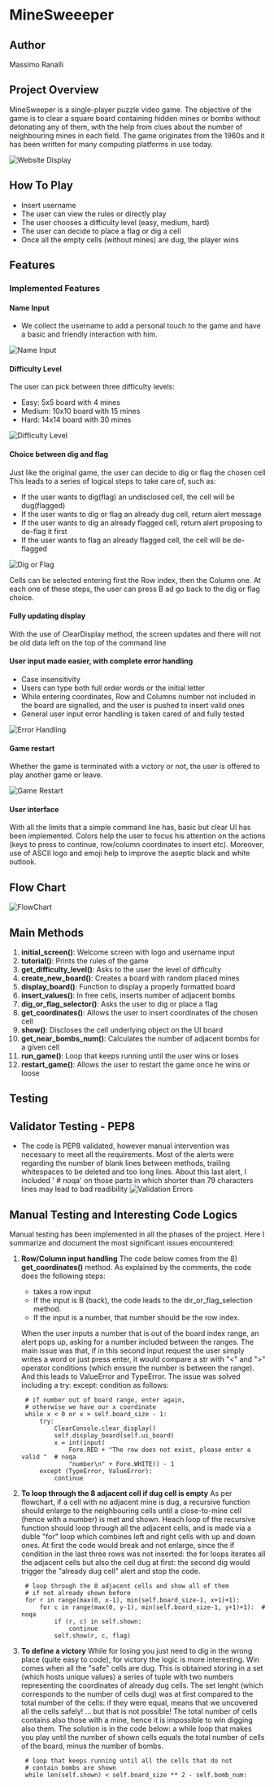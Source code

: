 # MineSweeeper

## Author 
Massimo Ranalli

## Project Overview 

MineSweeper is a single-player puzzle video game. The objective of the game is to clear a square board containing hidden mines or bombs without detonating any of them, with the help from clues about the number of neighbouring mines in each field. The game originates from the 1960s and it has been written for many computing platforms in use today.

![Website Display](https://github.com/MaxRan92/minesweeper/blob/main/docs/screenshots/landing-page.png)


## How To Play
- Insert username
- The user can view the rules or directly play
- The user chooses a difficulty level (easy, medium, hard)
- The user can decide to place a flag or dig a cell
- Once all the empty cells (without mines) are dug, the player wins

## Features 

### Implemented Features 

#### Name Input
- We collect the username to add a personal touch to the game and have a basic and friendly interaction with him. 

![Name Input](https://github.com/MaxRan92/minesweeper/blob/main/docs/screenshots/insert-name.png)

#### Difficulty Level
The user can pick between three difficulty levels:
- Easy: 5x5 board with 4 mines
- Medium: 10x10 board with 15 mines
- Hard: 14x14 board with 30 mines

![Difficulty Level](https://github.com/MaxRan92/minesweeper/blob/main/docs/screenshots/difficulty-level.png)

#### Choice between dig and flag

Just like the original game, the user can decide to dig or flag the chosen cell
This leads to a series of logical steps to take care of, such as:
- If the user wants to dig(flag) an undisclosed cell, the cell will be dug(flagged)
- If the user wants to dig or flag an already dug cell, return alert message
- If the user wants to dig an already flagged cell, return alert proposing to de-flag it first
- If the user wants to flag an already flagged cell, the cell will be de-flagged

![Dig or Flag](https://github.com/MaxRan92/minesweeper/blob/main/docs/screenshots/dig-or-flag.png)

Cells can be selected entering first the Row index, then the Column one. At each one of these steps, the user can press B ad go back to the dig or flag choice.

#### Fully updating display
With the use of ClearDisplay method, the screen updates and there will not be old data left on the top of the command line

#### User input made easier, with complete error handling
- Case insensitivity
- Users can type both full order words or the initial letter
- While entering coordinates, Row and Columns number not included in the board are signalled, and the user is pushed to insert valid ones
- General user input error handling is taken cared of and fully tested

![Error Handling](https://github.com/MaxRan92/minesweeper/blob/main/docs/screenshots/input-handling.png)

#### Game restart
Whether the game is terminated with a victory or not, the user is offered to play another game or leave. 

![Game Restart](https://github.com/MaxRan92/minesweeper/blob/main/docs/screenshots/game-over.png)

#### User interface
With all the limits that a simple command line has, basic but clear UI has been implemented.
Colors help the user to focus his attention on the actions (keys to press to continue, row/column coordinates to insert etc).
Moreover, use of ASCII logo and emoji help to improve the aseptic black and white outlook.

## Flow Chart 

![FlowChart](https://github.com/MaxRan92/minesweeper/blob/main/docs/flowchart/flowchart.png)

## Main Methods
1) **initial_screen()**: Welcome screen with logo and username input
2) **tutorial()**: Prints the rules of the game
3) **get_difficulty_level()**: Asks to the user the level of difficulty
4) **create_new_board()**: Creates a board with random placed mines
5) **display_board()**: Function to display a properly formatted board
6) **insert_values()**: In free cells, inserts number of adjacent bombs
7) **dig_or_flag_selector()**: Asks the user to dig or place a flag
8) **get_coordinates()**: Allows the user to insert coordinates of the chosen cell
9) **show()**: Discloses the cell underlying object on the UI board
10) **get_near_bombs_num()**: Calculates the number of adjacent bombs for a given cell
11) **run_game()**: Loop that keeps running until the user wins or loses
12) **restart_game()**: Allows the user to restart the game once he wins or loose

## Testing

## Validator Testing - PEP8 

- The code is PEP8 validated, however manual intervention was necessary to meet all the requirements.
  Most of the alerts were regarding the number of blank lines between methods, trailing whitespaces to be deleted and too long lines.
  About this last alert, I included '  # noqa' on those parts in which shorter than 79 characters lines may lead to bad readibility
![Validation Errors](https://github.com/MaxRan92/minesweeper/blob/main/docs/screenshots/pep8.png)

## Manual Testing and Interesting Code Logics
Manual testing has been implemented in all the phases of the project. Here I summarize and document the most significant issues encountered:

1) **Row/Column input handling**
  The code below comes from the 8) **get_coordinates()** method. As explained by the comments, the code does the following steps:
    - takes a row input
    - If the input is B (back), the code leads to the dir_or_flag_selection method.
    - If the input is a number, that number should be the row index.
  
    When the user inputs a number that is out of the board index range, an alert pops up, asking for a number included between the ranges.
    The main issue was that, if in this second input request the user simply writes a word or just press enter, it would compare a str with "<" and ">" operator conditions (which ensure the number is between the range). And this leads to ValueError and TypeError.
    The issue was solved including a try: except: condition as follows:

        # if number out of board range, enter again,
        # otherwise we have our x coordinate
        while x < 0 or x > self.board_size - 1:
            try:
                ClearConsole.clear_display()
                self.display_board(self.ui_board)
                x = int(input(
                    Fore.RED + "The row does not exist, please enter a valid "  # noqa
                    "number\n" + Fore.WHITE)) - 1
            except (TypeError, ValueError):
                continue
                
2) **To loop through the 8 adjacent cell if dug cell is empty**
  As per flowchart, if a cell with no adjacent mine is dug, a recursive function should enlarge to the neighbouring cells until a close-to-mine cell (hence with a number) is met and shown.
  Heach loop of the recursive function should loop through all the adjacent cells, and is made via a duble "for" loop which combines left and right cells with up and down ones. 
  At first the code would break and not enlarge, since the if condition in the last three rows was not inserted: the for loops iterates all the adjacent cells but also the cell dug at first: the second dig would trigger the "already dug cell" alert and stop the code.
  
        # loop through the 8 adjacent cells and show all of them
        # if not already shown before
        for r in range(max(0, x-1), min(self.board_size-1, x+1)+1):
            for c in range(max(0, y-1), min(self.board_size-1, y+1)+1):  # noqa
                if (r, c) in self.shown:
                    continue
                self.show(r, c, flag)

3) **To define a victory**
  While for losing you just need to dig in the wrong place (quite easy to code), for victory the logic is more interesting.
  Win comes when all the "safe" cells are dug. This is obtained storing in a set (which hosts unique values) a series of tuple with two numbers representing the coordinates of already dug cells.
  The set lenght (which corresponds to the number of cells dug) was at first compared to the total number of the cells: if they were equal, means that we uncovered all the cells safely! ... but that is not possible! 
  The total number of cells contains also those with a mine, hence it is impossible to win digging also them.
  The solution is in the code below: a while loop that makes you play until the number of shown cells equals the total number of cells of the board, minus the number of bombs.
  
        # loop that keeps running until all the cells that do not
        # contain bombs are shown
        while len(self.shown) < self.board_size ** 2 - self.bomb_num:
